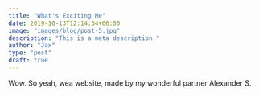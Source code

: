 ```yaml
---
title: "What's Exciting Me"
date: 2019-10-13T12:14:34+06:00
image: "images/blog/post-5.jpg"
description: "This is a meta description."
author: "Jax"
type: "post"
draft: true
---
```


Wow. So yeah, wea website, made by my wonderful partner Alexander S.



